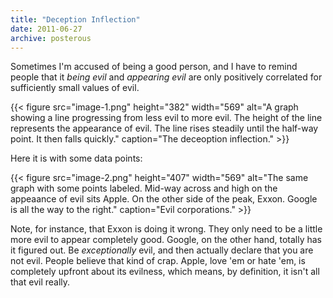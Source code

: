 ```yaml
---
title: "Deception Inflection"
date: 2011-06-27
archive: posterous
---
```


Sometimes I'm accused of being a good person, and I have to remind people that it *being evil* and *appearing evil* are only positively correlated for sufficiently small values of evil.


{{< figure 
	src="image-1.png" 
	height="382" 
	width="569" 
	alt="A graph showing a line progressing from less evil to more evil. The height of the line represents the appearance of evil. The line rises steadily until the half-way point. It then falls quickly." 
	caption="The deceoption inflection." >}}
	
Here it is with some data points:

{{< figure 
	src="image-2.png" 
	height="407" 
	width="569" 
	alt="The same graph with some points labeled. Mid-way across and high on the appeaance of evil sits Apple. On the other side of the peak, Exxon. Google is all the way to the right." 
	caption="Evil corporations." >}}

Note, for instance, that Exxon is doing it wrong. They only need to be a little more evil to appear completely good. Google, on the other hand, totally has it figured out. Be *exceptionally* evil, and then actually declare that you are not evil. People believe that kind of crap. Apple, love 'em or hate 'em, is completely upfront about its evilness, which means, by definition, it isn't all that evil really.
